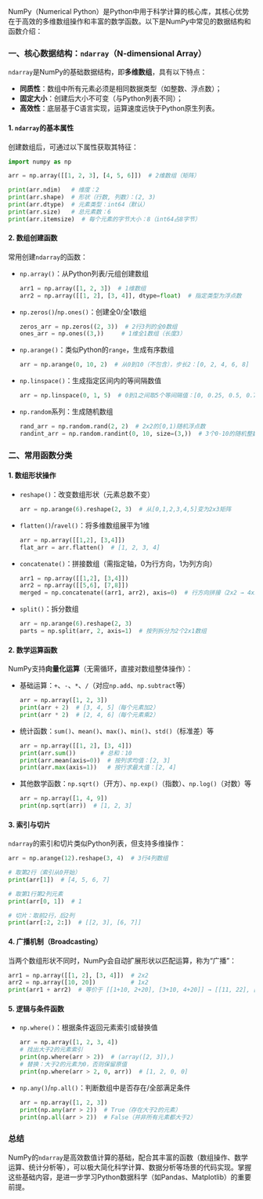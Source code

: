 NumPy（Numerical Python）是Python中用于科学计算的核心库，其核心优势在于高效的多维数组操作和丰富的数学函数。以下是NumPy中常见的数据结构和函数介绍：


### 一、核心数据结构：`ndarray`（N-dimensional Array）
`ndarray`是NumPy的基础数据结构，即**多维数组**，具有以下特点：
- **同质性**：数组中所有元素必须是相同数据类型（如整数、浮点数）；
- **固定大小**：创建后大小不可变（与Python列表不同）；
- **高效性**：底层基于C语言实现，运算速度远快于Python原生列表。


#### 1. `ndarray`的基本属性
创建数组后，可通过以下属性获取其特征：
```python
import numpy as np

arr = np.array([[1, 2, 3], [4, 5, 6]])  # 2维数组（矩阵）

print(arr.ndim)   # 维度：2
print(arr.shape)  # 形状（行数, 列数）：(2, 3)
print(arr.dtype)  # 元素类型：int64（默认）
print(arr.size)   # 总元素数：6
print(arr.itemsize)  # 每个元素的字节大小：8（int64占8字节）
```


#### 2. 数组创建函数
常用创建`ndarray`的函数：
- `np.array()`：从Python列表/元组创建数组
  ```python
  arr1 = np.array([1, 2, 3])  # 1维数组
  arr2 = np.array([[1, 2], [3, 4]], dtype=float)  # 指定类型为浮点数
  ```

- `np.zeros()`/`np.ones()`：创建全0/全1数组
  ```python
  zeros_arr = np.zeros((2, 3))  # 2行3列的全0数组
  ones_arr = np.ones((3,))     # 1维全1数组（长度3）
  ```

- `np.arange()`：类似Python的`range`，生成有序数组
  ```python
  arr = np.arange(0, 10, 2)  # 从0到10（不包含），步长2：[0, 2, 4, 6, 8]
  ```

- `np.linspace()`：生成指定区间内的等间隔数值
  ```python
  arr = np.linspace(0, 1, 5)  # 0到1之间取5个等间隔值：[0, 0.25, 0.5, 0.75, 1]
  ```

- `np.random`系列：生成随机数组
  ```python
  rand_arr = np.random.rand(2, 2)  # 2x2的[0,1)随机浮点数
  randint_arr = np.random.randint(0, 10, size=(3,))  # 3个0-10的随机整数
  ```


### 二、常用函数分类


#### 1. 数组形状操作
- `reshape()`：改变数组形状（元素总数不变）
  ```python
  arr = np.arange(6).reshape(2, 3)  # 从[0,1,2,3,4,5]变为2x3矩阵
  ```

- `flatten()`/`ravel()`：将多维数组展平为1维
  ```python
  arr = np.array([[1,2], [3,4]])
  flat_arr = arr.flatten()  # [1, 2, 3, 4]
  ```

- `concatenate()`：拼接数组（需指定轴，0为行方向，1为列方向）
  ```python
  arr1 = np.array([[1,2], [3,4]])
  arr2 = np.array([[5,6], [7,8]])
  merged = np.concatenate((arr1, arr2), axis=0)  # 行方向拼接（2x2 → 4x2）
  ```

- `split()`：拆分数组
  ```python
  arr = np.arange(6).reshape(2, 3)
  parts = np.split(arr, 2, axis=1)  # 按列拆分为2个2x1数组
  ```


#### 2. 数学运算函数
NumPy支持**向量化运算**（无需循环，直接对数组整体操作）：
- 基础运算：`+`、`-`、`*`、`/`（对应`np.add`、`np.subtract`等）
  ```python
  arr = np.array([1, 2, 3])
  print(arr + 2)  # [3, 4, 5]（每个元素加2）
  print(arr * 2)  # [2, 4, 6]（每个元素乘2）
  ```

- 统计函数：`sum()`、`mean()`、`max()`、`min()`、`std()`（标准差）等
  ```python
  arr = np.array([[1, 2], [3, 4]])
  print(arr.sum())       # 总和：10
  print(arr.mean(axis=0))  # 按列求均值：[2, 3]
  print(arr.max(axis=1))   # 按行求最大值：[2, 4]
  ```

- 其他数学函数：`np.sqrt()`（开方）、`np.exp()`（指数）、`np.log()`（对数）等
  ```python
  arr = np.array([1, 4, 9])
  print(np.sqrt(arr))  # [1, 2, 3]
  ```


#### 3. 索引与切片
`ndarray`的索引和切片类似Python列表，但支持多维操作：
```python
arr = np.arange(12).reshape(3, 4)  # 3行4列数组

# 取第2行（索引从0开始）
print(arr[1])  # [4, 5, 6, 7]

# 取第1行第2列元素
print(arr[0, 1])  # 1

# 切片：取前2行，后2列
print(arr[:2, 2:])  # [[2, 3], [6, 7]]
```


#### 4. 广播机制（Broadcasting）
当两个数组形状不同时，NumPy会自动扩展形状以匹配运算，称为“广播”：
```python
arr1 = np.array([[1, 2], [3, 4]])  # 2x2
arr2 = np.array([10, 20])          # 1x2
print(arr1 + arr2)  # 等价于 [[1+10, 2+20], [3+10, 4+20]] → [[11, 22], [13, 24]]
```


#### 5. 逻辑与条件函数
- `np.where()`：根据条件返回元素索引或替换值
  ```python
  arr = np.array([1, 2, 3, 4])
  # 找出大于2的元素索引
  print(np.where(arr > 2))  # (array([2, 3]),)
  # 替换：大于2的元素为0，否则保留原值
  print(np.where(arr > 2, 0, arr))  # [1, 2, 0, 0]
  ```

- `np.any()`/`np.all()`：判断数组中是否存在/全部满足条件
  ```python
  arr = np.array([1, 2, 3])
  print(np.any(arr > 2))  # True（存在大于2的元素）
  print(np.all(arr > 2))  # False（并非所有元素都大于2）
  ```


### 总结
NumPy的`ndarray`是高效数值计算的基础，配合其丰富的函数（数组操作、数学运算、统计分析等），可以极大简化科学计算、数据分析等场景的代码实现。掌握这些基础内容，是进一步学习Python数据科学（如Pandas、Matplotlib）的重要前提。